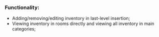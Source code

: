 ### Functionality:

- Adding/removing/editing inventory in last-level insertion;
- Viewing inventory in rooms directly and viewing all inventory in main categories;
